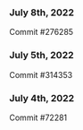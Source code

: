### July 8th, 2022

Commit #276285

### July 5th, 2022

Commit #314353


### July 4th, 2022

Commit #72281
